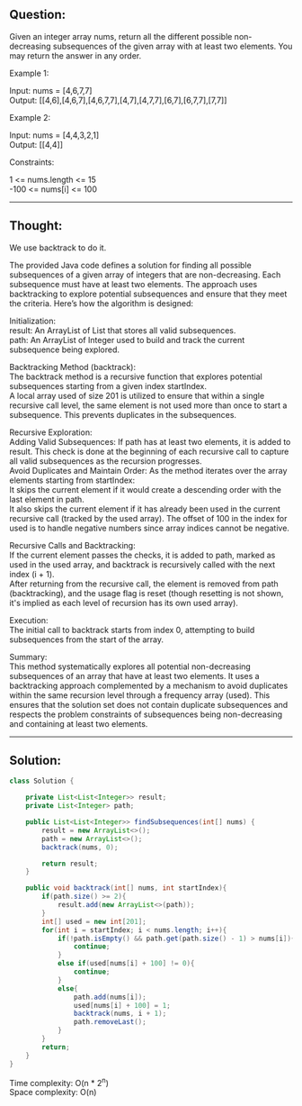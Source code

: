 ## Question:

Given an integer array nums, return all the different possible non-decreasing subsequences of the given array with at least two elements. You may return the answer in any order.  

Example 1:  

Input: nums = [4,6,7,7]  
Output: [[4,6],[4,6,7],[4,6,7,7],[4,7],[4,7,7],[6,7],[6,7,7],[7,7]]  

Example 2:  

Input: nums = [4,4,3,2,1]  
Output: [[4,4]]  
 
Constraints:  

1 <= nums.length <= 15  
-100 <= nums[i] <= 100  

---
## Thought:
We use backtrack to do it.

The provided Java code defines a solution for finding all possible subsequences of a given array of integers that are non-decreasing. Each subsequence must have at least two elements. The approach uses backtracking to explore potential subsequences and ensure that they meet the criteria. Here’s how the algorithm is designed:  

Initialization:  
result: An ArrayList of List<Integer> that stores all valid subsequences.  
path: An ArrayList of Integer used to build and track the current subsequence being explored.  

Backtracking Method (backtrack):  
The backtrack method is a recursive function that explores potential subsequences starting from a given index startIndex.  
A local array used of size 201 is utilized to ensure that within a single recursive call level, the same element is not used more than once to start a subsequence. This prevents duplicates in the subsequences.  

Recursive Exploration:  
Adding Valid Subsequences: If path has at least two elements, it is added to result. This check is done at the beginning of each recursive call to capture all valid subsequences as the recursion progresses.  
Avoid Duplicates and Maintain Order: As the method iterates over the array elements starting from startIndex:  
It skips the current element if it would create a descending order with the last element in path.  
It also skips the current element if it has already been used in the current recursive call (tracked by the used array). The offset of 100 in the index for used is to handle negative numbers since array indices cannot be negative.  

Recursive Calls and Backtracking:  
If the current element passes the checks, it is added to path, marked as used in the used array, and backtrack is recursively called with the next index (i + 1).  
After returning from the recursive call, the element is removed from path (backtracking), and the usage flag is reset (though resetting is not shown, it's implied as each level of recursion has its own used array).  

Execution:  
The initial call to backtrack starts from index 0, attempting to build subsequences from the start of the array.  

Summary:  
This method systematically explores all potential non-decreasing subsequences of an array that have at least two elements. It uses a backtracking approach complemented by a mechanism to avoid duplicates within the same recursion level through a frequency array (used). This ensures that the solution set does not contain duplicate subsequences and respects the problem constraints of subsequences being non-decreasing and containing at least two elements.  

---
## Solution:
```Java
class Solution {

    private List<List<Integer>> result;
    private List<Integer> path;

    public List<List<Integer>> findSubsequences(int[] nums) {
        result = new ArrayList<>();
        path = new ArrayList<>();
        backtrack(nums, 0);

        return result;
    }

    public void backtrack(int[] nums, int startIndex){
        if(path.size() >= 2){
            result.add(new ArrayList<>(path));
        }
        int[] used = new int[201];
        for(int i = startIndex; i < nums.length; i++){
            if(!path.isEmpty() && path.get(path.size() - 1) > nums[i]){
                continue;
            }
            else if(used[nums[i] + 100] != 0){
                continue;
            }
            else{
                path.add(nums[i]);
                used[nums[i] + 100] = 1;
                backtrack(nums, i + 1);
                path.removeLast();
            }
        }
        return;
    }
}
```
Time complexity: O(n * 2<sup>n</sup>)  
Space complexity: O(n)
